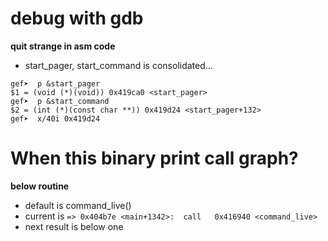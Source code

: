 # debug with gdb
**quit strange in asm code**
- start_pager, start_command is consolidated...
```
gef➤  p &start_pager
$1 = (void (*)(void)) 0x419ca0 <start_pager>
gef➤  p &start_command
$2 = (int (*)(const char **)) 0x419d24 <start_pager+132>
gef➤  x/40i 0x419d24
```

# When this binary print call graph?
**below routine**
- default is command_live()
- current is `=> 0x404b7e <main+1342>:	call   0x416940 <command_live>`
- next result is below one
```

